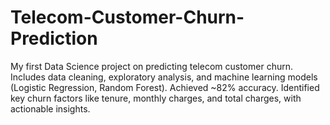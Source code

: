 # Telecom-Customer-Churn-Prediction
My first Data Science project on predicting telecom customer churn. Includes data cleaning, exploratory analysis, and machine learning models (Logistic Regression, Random Forest). Achieved ~82% accuracy. Identified key churn factors like tenure, monthly charges, and total charges, with actionable insights.
